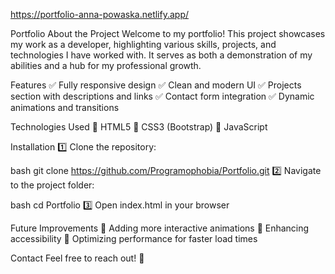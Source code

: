  https://portfolio-anna-powaska.netlify.app/ 



Portfolio
About the Project
Welcome to my portfolio! This project showcases my work as a developer, highlighting various skills, projects, and technologies I have worked with. It serves as both a demonstration of my abilities and a hub for my professional growth.

Features
✅ Fully responsive design ✅ Clean and modern UI ✅ Projects section with descriptions and links ✅ Contact form integration ✅ Dynamic animations and transitions

Technologies Used
🔹 HTML5 🔹 CSS3 (Bootstrap) 🔹 JavaScript

Installation
1️⃣ Clone the repository:

bash
git clone https://github.com/Programophobia/Portfolio.git
2️⃣ Navigate to the project folder:

bash
cd Portfolio
3️⃣ Open index.html in your browser

Future Improvements
🔹 Adding more interactive animations 🔹 Enhancing accessibility 🔹 Optimizing performance for faster load times

Contact
Feel free to reach out! 📧     
 
  
 
